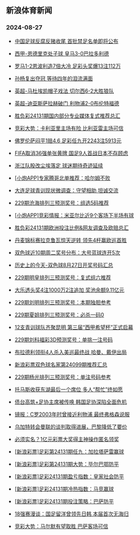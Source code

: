 ## 新浪体育新闻 
### 2024-08-27

+ [中国足球反腐反赌收尾 首批禁足名单即将公布](https://sports.sina.com.cn/china/2024-08-26/doc-inckxptm6650846.shtml)

+ [西甲-恩德里克处子球 皇马3-0巴拉多利德](https://sports.sina.com.cn/g/laliga/2024-08-26/doc-inckxpti9848661.shtml)

+ [罗马1-2恩波利造7倍大冷 足彩头奖爆13注112万](https://sports.sina.com.cn/l/2024-08-26/doc-inckxptm6627916.shtml)

+ [孙杨复出夺冠 等待四年的泪流满面](https://sports.sina.com.cn/g/pl/2024-08-26/doc-inckxtzf9802374.shtml)

+ [英超-马杜埃凯帽子戏法 切尔西6-2大胜狼队](https://sports.sina.com.cn/g/pl/2024-08-26/doc-inckxptm6627754.shtml)

+ [英超-迪亚斯萨拉赫破门 利物浦2-0布伦特福德](https://sports.sina.com.cn/g/pl/2024-08-26/doc-inckximr8504483.shtml)

+ [胜负彩24131期国内部分专业媒体复式推荐总汇](https://sports.sina.com.cn/l/2024-08-26/doc-inckxtzi6554043.shtml)

+ [竞彩大势：卡利亚里主场有险 比利亚雷主场可信](https://sports.sina.com.cn/l/2024-08-26/doc-inckxpti9851151.shtml)

+ [佛罗伦萨闷平1赔4.6 足彩任九开2243注5913元](https://sports.sina.com.cn/l/2024-08-26/doc-inckxtzm8301697.shtml)

+ [FIFA取消36强单张黄牌 国足9人首战日本不存顾虑](https://sports.sina.com.cn/china/2024-08-26/doc-inckxtzp5065920.shtml)

+ [浙江队股改尘埃落定 球迷期待奇迹延续](https://sports.sina.com.cn/china/2024-08-26/doc-inckxpti9884418.shtml)

+ [[小炮APP]专家腾哥北单推荐：哈尔姆不败](https://sports.sina.com.cn/l/2024-08-26/doc-inckyeri4885617.shtml)

+ [大连足球青训现状微调查：守望相助 坦诚交流](https://sports.sina.com.cn/china/2024-08-26/doc-inckxyim5012522.shtml)

+ [229期沧海排列三预测奖号：组选5码推荐](https://sports.sina.com.cn/l/2024-08-26/doc-inckyerc6380376.shtml)

+ [[小炮APP]竞彩情报：米亚尔比近9个客场下半场有球](https://sports.sina.com.cn/l/2024-08-26/doc-inckxtzi6577219.shtml)

+ [胜负彩24131期欧洲投注比例&网友调查及欧赔总汇](https://sports.sina.com.cn/l/2024-08-26/doc-inckximt5269209.shtml)

+ [丹麦锦标赛拉克鲁瓦惊天逆转 领先4杆赢欧巡首胜](https://sports.sina.com.cn/golf/epgatour/2024-08-26/doc-inckxptm6647755.shtml)

+ [双色球近10期周二奖号分布：大号蓝球连开5次](https://sports.sina.com.cn/l/2024-08-26/doc-inckyerf8123855.shtml)

+ [历史上的今天-双色球8月27日开奖号码汇总](https://sports.sina.com.cn/l/2024-08-26/doc-inckyeri4887974.shtml)

+ [229期明皇排列三预测奖号：复式组六推荐](https://sports.sina.com.cn/l/2024-08-26/doc-inckyerc6379705.shtml)

+ [大乐透头奖4注1000万2注追加 奖池余额9.11亿元](https://sports.sina.com.cn/l/2024-08-26/doc-inckyvnz4667901.shtml)

+ [229期刘明排列三预测奖号：本期独胆参考](https://sports.sina.com.cn/l/2024-08-26/doc-inckyerc6380088.shtml)

+ [229期夏姐排列三预测奖号：必杀一码0](https://sports.sina.com.cn/l/2024-08-26/doc-inckyerc6379032.shtml)

+ [12支青训球队齐聚昆明 第三届“西甲希望杯”正式启幕](https://sports.sina.com.cn/china/other/2024-08-26/doc-inckykxc8070235.shtml)

+ [229期刘科福彩3D预测奖号：单挑一注号码](https://sports.sina.com.cn/l/2024-08-26/doc-inckxyim5008653.shtml)

+ [布拉德利领衔4人杀入美巡最终战 哈曼、戴伊出局](https://sports.sina.com.cn/golf/pgatour/2024-08-26/doc-inckxyii8226416.shtml)

+ [新浪彩票双色球名家第24099期推荐汇总](https://sports.sina.com.cn/l/2024-08-26/doc-inckyerc6390109.shtml)

+ [229期杨光排列三预测奖号：单注号码参考](https://sports.sina.com.cn/l/2024-08-26/doc-inckyeri4883926.shtml)

+ [托马斯收获东湖最后一个席位 多人“帮忙”终如愿](https://sports.sina.com.cn/golf/pgatour/2024-08-26/doc-inckxyii8226064.shtml)

+ [债台高筑+足协主席被传唤 韩国足协深陷全面危机](https://sports.sina.com.cn/china/2024-08-26/doc-inckxtzi6556750.shtml)

+ [镜报：C罗2003年时曾接近利物浦 最终弗格森说服](https://sports.sina.com.cn/g/2024-08-26/doc-inckyzux4560103.shtml)

+ [乌加特转会曼联的谈判取得进展，巴黎降低了要价](https://sports.sina.com.cn/g/2024-08-26/doc-inckyzur9285298.shtml)

+ [必须实名？1亿元彩票大奖得主神操作匿名领奖](https://sports.sina.com.cn/l/2024-08-27/doc-inckzsss6126754.shtml)

+ [[新浪彩票]足彩第24131期任九：加拉塔萨雷赢球](https://sports.sina.com.cn/l/2024-08-27/doc-inckzssu2912750.shtml)

+ [[新浪彩票]足彩第24131期大势：毕尔巴鄂防平](https://sports.sina.com.cn/l/2024-08-27/doc-inckzsss6135046.shtml)

+ [[新浪彩票]足彩24131期盈亏指数：皇家社会防平](https://sports.sina.com.cn/l/2024-08-27/doc-inckzsss6136623.shtml)

+ [[新浪彩票]足彩24131期冷热指数：马竞赢球](https://sports.sina.com.cn/l/2024-08-27/doc-inckzsss6130243.shtml)

+ [[新浪彩票]足彩24131期投注策略：巴萨防平](https://sports.sina.com.cn/l/2024-08-27/doc-inckzsss6136008.shtml)

+ [18强赛漫谈：国足留洋曾领先日韩 本届首次无海归](https://sports.sina.com.cn/china/2024-08-27/doc-inckzwys2850695.shtml)

+ [竞彩大势：马尔默有望取胜 巴萨客场可信](https://sports.sina.com.cn/l/2024-08-27/doc-inckzsss6129769.shtml)

